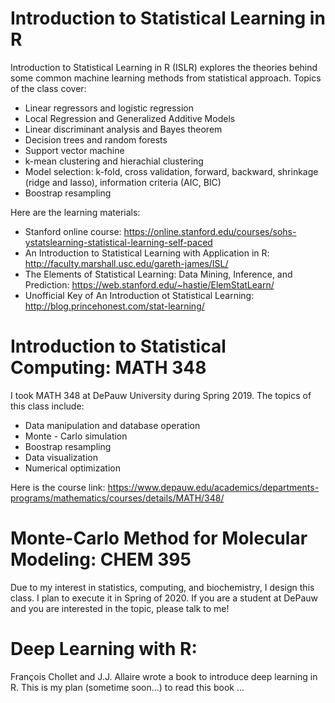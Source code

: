 # Introduction to Statistical Learning in R

Introduction to Statistical Learning in R (ISLR) explores the theories behind some common machine learning methods from statistical approach. Topics of the class cover: 

* Linear regressors and logistic regression
* Local Regression and Generalized Additive Models
* Linear discriminant analysis and Bayes theorem
* Decision trees and random forests
* Support vector machine
* k-mean clustering and hierachial clustering
* Model selection: k-fold, cross validation, forward, backward, shrinkage (ridge and lasso), information criteria (AIC, BIC) 
* Boostrap resampling

Here are the learning materials: 
* Stanford online course: https://online.stanford.edu/courses/sohs-ystatslearning-statistical-learning-self-paced
* An Introduction to Statistical Learning with Application in R: http://faculty.marshall.usc.edu/gareth-james/ISL/ 
* The Elements of Statistical Learning: Data Mining, Inference, and Prediction: https://web.stanford.edu/~hastie/ElemStatLearn/
* Unofficial Key of An Introduction ot Statistical Learning: http://blog.princehonest.com/stat-learning/

# Introduction to Statistical Computing: MATH 348

I took MATH 348 at DePauw University during Spring 2019. The topics of this class include:
* Data manipulation and database operation
* Monte - Carlo simulation
* Boostrap resampling
* Data visualization
* Numerical optimization

Here is the course link: https://www.depauw.edu/academics/departments-programs/mathematics/courses/details/MATH/348/

# Monte-Carlo Method for Molecular Modeling: CHEM 395

Due to my interest in statistics, computing, and biochemistry, I design this class. I plan to execute it in Spring of 2020. If you are a student at DePauw and you are interested in the topic, please talk to me! 

# Deep Learning with R:

François Chollet and J.J. Allaire wrote a book to introduce deep learning in R. This is my plan (sometime soon...) to read this book ... 

